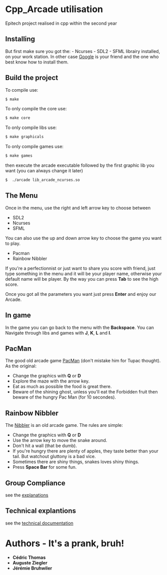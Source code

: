 
# Cpp_Arcade utilisation

Epitech project realised in cpp within the second year

## Installing
But first make sure you got the:
                                - Ncurses
                                - SDL2
                                - SFML
librairy installed, on your work station.
In other case [Google](google.com) is your friend and the one who best know how to install them.

## Build the project

To compile use:
```sh
$ make
```

To only compile the core use:
```sh
$ make core
```

To only compile libs use:
```sh
$ make graphicals
```

To only compile games use:
```sh
$ make games
```

then execute the arcade executable followed by the first graphic lib you want (you can always change it later)
```sh
$  ./arcade lib_arcade_ncurses.so 
```
## The Menu
Once in the menu, use the right and left arrow key to choose between 
- SDL2
- Ncurses
- SFML

You can also use the up and down arrow key to choose the game you want to play.
- Pacman
- Rainbow Nibbler

If you're a perfectionnist or just want to share you score with friend, just type something in the menu and it will be your player name, otherwise your default name will be player.
By the way you can press **Tab** to see the high score.

Once you got all the parameters you want just press **Enter** and enjoy our Arcade.

## In game 
In the game you can go back to the menu with the **Backspace**. You can Navigate through libs and games with **J**, **K**, **L** and **I**.

## PacMan
The good old arcade game [PacMan](http://www.pacman1.net) (don't mistake him for Tupac thought).
As the original:
- Change the graphics with **Q** or **D**
- Explore the maze with the arrow key.
- Eat as much as possible the food is great there.
- Beware of the shining ghost, unless you'll eat the Forbidden fruit then beware of the hungry Pac Man (for 10 secondes).


## Rainbow Nibbler
The [Nibbler](https://archive.org/details/arcade_nibbler) is an old arcade game.
The rules are simple:
- Change the graphics with **Q** or **D**
- Use the arrow key to move the snake around.
- Don't hit a wall (that be dumb).
- If you're hungry there are plenty of apples, they taste better than your tail. But watchout gluttony is a bad vice.
- Sometimes there are shiny things, snakes loves shiny things.
- Press **Space Bar** for some fun.

## Group Compliance

see the [explanations](README.md)

## Technical explantions
see the [technical documentation](TECHNICAL_DOCUMENTATION.md)

# Authors - It's a prank, bruh!
- **Cédric Thomas**
- **Auguste Ziegler**
- **Jérémie Bruhwiler**
